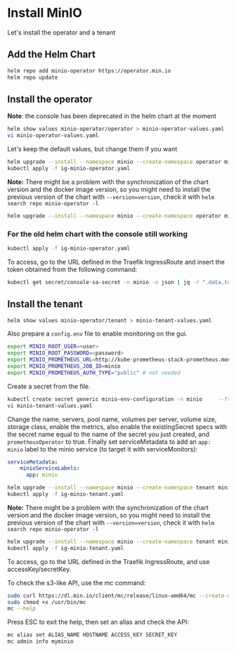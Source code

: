 # Install MinIO

Let's install the operator and a tenant

## Add the Helm Chart

```bash
helm repo add minio-operator https://operator.min.io
helm repo update
```

## Install the operator

**Note**: the console has been deprecated in the helm chart at the moment

```bash
helm show values minio-operator/operator > minio-operator-values.yaml
vi minio-operator-values.yaml
```

Let's keep the default values, but change them if you want

```bash
helm upgrade --install --namespace minio --create-namespace operator minio-operator/operator --values minio-operator-values.yaml
kubectl apply -f ig-minio-operator.yaml
```

**Note:** There might be a problem with the synchronization of the chart version and the docker image version, so you might need to install the previous version of the chart with `--version=version`, check it with `helm search repo minio-operator -l`

```bash
helm upgrade --install --namespace minio --create-namespace operator minio-operator/operator --version <old-chart-version>
```

### For the old helm chart with the console still working

```bash
kubectl apply -f ig-minio-operator.yaml
```

To access, go to the URL defined in the Traefik IngressRoute and insert the token obtained from the following command:

```bash
kubectl get secret/console-sa-secret -n minio -o json | jq -r ".data.token" | base64 -d
```

## Install the tenant

```bash
helm show values minio-operator/tenant > minio-tenant-values.yaml
```

Also prepare a `config.env` file to enable monitoring on the gui.

```bash
export MINIO_ROOT_USER=<user>
export MINIO_ROOT_PASSWORD=<password>
export MINIO_PROMETHEUS_URL=http://kube-prometheus-stack-prometheus.monitoring.svc.cluster.local:9090
export MINIO_PROMETHEUS_JOB_ID=minio
export MINIO_PROMETHEUS_AUTH_TYPE="public" # not needed
```

Create a secret from the file.

```bash
kubectl create secret generic minio-env-configuration -n minio     --from-file=./config.env
vi minio-tenant-values.yaml
```

Change the name, servers, pool name, volumes per server, volume size, storage class, enable the metrics, also enable the existingSecret specs with the secret name equal to the name of the secret you just created, and `prometheusOperator` to true.
Finally set serviceMetadata to add an `app: minio` label to the minio service (to target it with serviceMonitors):

```yaml
serviceMetadata:
    minioServiceLabels:
      app: minio
```

```bash
helm upgrade --install --namespace minio --create-namespace tenant minio-operator/tenant --values minio-tenant-values.yaml
kubectl apply -f ig-minio-tenant.yaml
```

**Note:** There might be a problem with the synchronization of the chart version and the docker image version, so you might need to install the previous version of the chart with `--version=version`, check it with `helm search repo minio-operator -l`

```bash
helm upgrade --install --namespace minio --create-namespace tenant minio-operator/tenant  --values minio-tenant.yaml --version <old-chart-version>
kubectl apply -f ig-minio-tenant.yaml
```

To access, go to the URL defined in the Traefik IngressRoute, and use accessKey/secretKey.

To check the s3-like API, use the mc command:

```bash
sudo curl https://dl.min.io/client/mc/release/linux-amd64/mc --create-dirs -o /usr/bin/mc
sudo chmod +x /usr/bin/mc
mc --help
```

Press ESC to exit the help, then set an alias and check the API:

```bash
mc alias set ALIAS_NAME HOSTNAME ACCESS_KEY SECRET_KEY
mc admin info myminio
```
